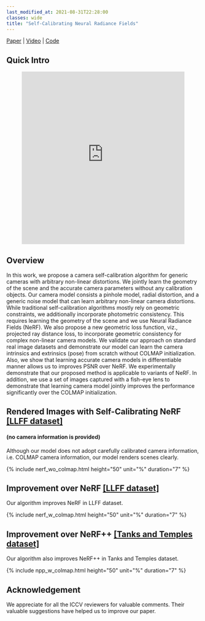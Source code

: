 ```yaml
---
last_modified_at: 2021-08-31T22:28:00
classes: wide
title: "Self-Calibrating Neural Radiance Fields"
---
```


[Paper](https://arxiv.org/abs/2108.13826) | [Video](https://www.youtube.com/watch?v=wsjx6geduvk) | [Code](https://github.com/POSTECH-CVLab/SCNeRF)

## Quick Intro

<center>
<figure class="video_container">
  <iframe src="https://www.youtube.com/embed/_4u7p-cKnw0" frameborder="0" allowfullscreen="true" width="100%" style="min-height: 450px;"> </iframe>
</figure>
</center>

## Overview

In this work, we propose a camera self-calibration algorithm for generic cameras with arbitrary non-linear distortions. We jointly learn the geometry of the scene and the accurate camera parameters without any calibration objects. Our camera model consists a pinhole model, radial distortion, and a generic noise model that can learn arbitrary non-linear camera distortions. While traditional self-calibration algorithms mostly rely on geometric constraints, we additionally incorporate photometric consistency. This requires learning the geometry of the scene and we use Neural Radiance Fields (NeRF). We also propose a new geometric loss function, viz., projected ray distance loss, to incorporate geometric consistency for complex non-linear camera models. We validate our approach on standard real image datasets and demonstrate our model can learn the camera intrinsics and extrinsics (pose) from scratch without COLMAP initialization. Also, we show that learning accurate camera models in differentiable manner allows us to improves PSNR over NeRF. We experimentally demonstrate that our proposed method is applicable to variants of NeRF. In addition, we use a set of images captured with a fish-eye lens to demonstrate that learning camera model jointly improves the performance significantly over the COLMAP initialization.

## Rendered Images with Self-Calibrating NeRF [[LLFF dataset]](https://github.com/Fyusion/LLFF)
#### (no camera information is provided)

Although our model does not adopt carefully calibrated camera information, i.e. COLMAP camera information, our model renders scenes clearly. 

{% include nerf_wo_colmap.html height="50" unit="%" duration="7" %}

## Improvement over NeRF [[LLFF dataset]](https://github.com/Fyusion/LLFF)

Our algorithm improves NeRF in LLFF dataset. 

{% include nerf_w_colmap.html height="50" unit="%" duration="7" %}

## Improvement over NeRF++ [[Tanks and Temples dataset]](https://www.tanksandtemples.org/)

Our algorithm also improves NeRF++ in Tanks and Temples dataset. 

{% include npp_w_colmap.html height="50" unit="%" duration="7" %}

## Acknowledgement

We appreciate for all the ICCV reviewers for valuable comments. Their valuable suggestions have helped us to improve our paper.
